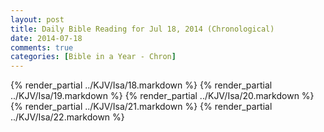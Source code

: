```yaml
---
layout: post
title: Daily Bible Reading for Jul 18, 2014 (Chronological)
date: 2014-07-18
comments: true
categories: [Bible in a Year - Chron]
---
```

{% render_partial ../KJV/Isa/18.markdown %}
{% render_partial ../KJV/Isa/19.markdown %}
{% render_partial ../KJV/Isa/20.markdown %}
{% render_partial ../KJV/Isa/21.markdown %}
{% render_partial ../KJV/Isa/22.markdown %}
